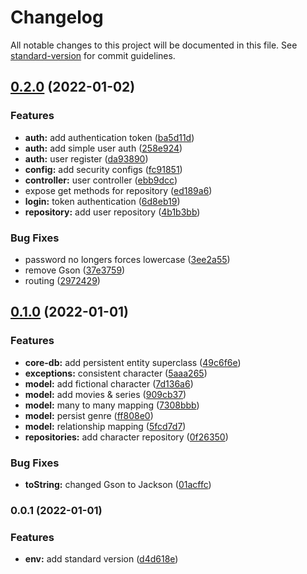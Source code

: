 # Changelog

All notable changes to this project will be documented in this file. See [standard-version](https://github.com/conventional-changelog/standard-version) for commit guidelines.

## [0.2.0](https://github.com/tomasanchez/disney-challenge/compare/v0.1.0...v0.2.0) (2022-01-02)


### Features

* **auth:** add authentication token ([ba5d11d](https://github.com/tomasanchez/disney-challenge/commit/ba5d11db923e9cfd1b654fc8d1afb64118fb7c6e))
* **auth:** add simple user auth ([258e924](https://github.com/tomasanchez/disney-challenge/commit/258e924d51eddc884dc43343b23e4e3a6bd58f45))
* **auth:** user register ([da93890](https://github.com/tomasanchez/disney-challenge/commit/da93890713aef64a9b5f6ed1f1c608a06944d634))
* **config:** add security configs ([fc91851](https://github.com/tomasanchez/disney-challenge/commit/fc918511a29ad6f1164aae35f7135575a773054f))
* **controller:** user controller ([ebb9dcc](https://github.com/tomasanchez/disney-challenge/commit/ebb9dcc0657289d837f50d1e4f59ff52d8cf5afd))
* expose get methods for repository ([ed189a6](https://github.com/tomasanchez/disney-challenge/commit/ed189a6e7f847ef87dc536cb32ad90655f47a47c))
* **login:** token authentication ([6d8eb19](https://github.com/tomasanchez/disney-challenge/commit/6d8eb19a8e55eccadd03c6875c799d4751961f42))
* **repository:** add user repository ([4b1b3bb](https://github.com/tomasanchez/disney-challenge/commit/4b1b3bb338cc53248a12a97fe317f72ea0a74d8d))


### Bug Fixes

* password no longers forces lowercase ([3ee2a55](https://github.com/tomasanchez/disney-challenge/commit/3ee2a557e9c69a8cb7188e25dd975d2c6a23cd1d))
* remove Gson ([37e3759](https://github.com/tomasanchez/disney-challenge/commit/37e3759156da808056596c0314c257028229b84b))
* routing ([2972429](https://github.com/tomasanchez/disney-challenge/commit/2972429d7cb0ec4f1d42481c28fbd878bcf3cbe4))

## [0.1.0](https://github.com/tomasanchez/disney-challenge/compare/v0.0.1...v0.1.0) (2022-01-01)


### Features

* **core-db:** add persistent entity superclass ([49c6f6e](https://github.com/tomasanchez/disney-challenge/commit/49c6f6e7ce7db2a3f9626493a575def2f9e2e2dd))
* **exceptions:** consistent character ([5aaa265](https://github.com/tomasanchez/disney-challenge/commit/5aaa2650f52648e4d2a07b16eb6f791159b9cc11))
* **model:** add fictional character ([7d136a6](https://github.com/tomasanchez/disney-challenge/commit/7d136a68ec9e0ca2354120075f5133c4bfaee9fb))
* **model:** add movies & series ([909cb37](https://github.com/tomasanchez/disney-challenge/commit/909cb37a9e409e0510df4551100a4fad9e54cab2))
* **model:** many to many mapping ([7308bbb](https://github.com/tomasanchez/disney-challenge/commit/7308bbbd6d190c334d56f902425ba904a86c053b))
* **model:** persist genre ([ff808e0](https://github.com/tomasanchez/disney-challenge/commit/ff808e0e1c677397367915d1873958cef44ab40b))
* **model:** relationship mapping ([5fcd7d7](https://github.com/tomasanchez/disney-challenge/commit/5fcd7d732157155760c133031e826fc5cc8adf42))
* **repositories:** add character repository ([0f26350](https://github.com/tomasanchez/disney-challenge/commit/0f263508144142abe7c038ae003c9d3b328062da))


### Bug Fixes

* **toString:** changed Gson to Jackson ([01acffc](https://github.com/tomasanchez/disney-challenge/commit/01acffc52c36aeab3f13a319053c6f211fdc2503))

### 0.0.1 (2022-01-01)


### Features

* **env:** add standard version ([d4d618e](https://github.com/tomasanchez/disney-challenge/commit/d4d618e6024ec4bdb9bcd3f03e637a386a227ca6))
